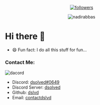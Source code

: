 <p align="center">
  <a href="https://github.com/dslvd">
    <img alt="followers" title="Follow Me" src="https://img.shields.io/github/followers/dslvd?color=000000&labelColor=ffffff&style=for-the-badge&logo=github&label=Follow%20me"/></a>
</p>
<p align="center"> <img src="https://komarev.com/ghpvc/?username=dslvd&label=Profile%20views&color=000000&style=flat" alt="nadirabbas" /> </p>

# Hi there 👋

- 😄 Fun fact: I do all this stuff for fun...

### Contact Me:

![dacord](https://discord.c99.nl/widget/theme-4/713573570617278564.png)

- Discord: [dsolved#0649](https://discord.com/users/713573570617278564)
- Discord Server: [dsolved](https://discord.gg/8zhz9SnTT9)
- Github: [dslvd](https://github.com/dslvd)
- Email: [contactdslvd](mailto:contactdslvd@gmail.com) 
